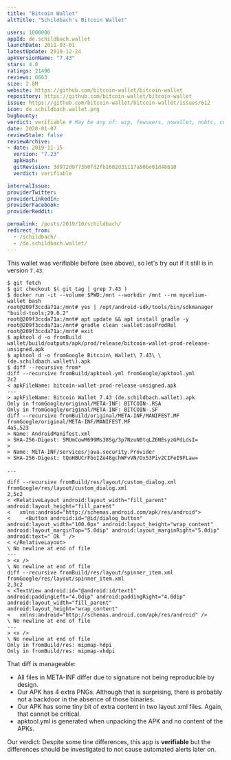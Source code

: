 ```yaml
---
title: "Bitcoin Wallet"
altTitle: "Schildbach's Bitcoin Wallet"

users: 1000000
appId: de.schildbach.wallet
launchDate: 2011-03-01
latestUpdate: 2019-12-24
apkVersionName: "7.43"
stars: 4.0
ratings: 21496
reviews: 6663
size: 2.8M
website: https://github.com/bitcoin-wallet/bitcoin-wallet
repository: https://github.com/bitcoin-wallet/bitcoin-wallet
issue: https://github.com/bitcoin-wallet/bitcoin-wallet/issues/612
icon: de.schildbach.wallet.png
bugbounty: 
verdict: verifiable # May be any of: wip, fewusers, nowallet, nobtc, custodial, nosource, nonverifiable, verifiable, bounty
date: 2020-01-07
reviewStale: false
reviewArchive:
- date: 2019-11-15
  version: "7.23"
  apkHash: 
  gitRevision: 3d972d9773b0fd2fb1602d31117a50be01d48610
  verdict: verifiable

internalIssue: 
providerTwitter: 
providerLinkedIn: 
providerFacebook: 
providerReddit: 

permalink: /posts/2019/10/schildbach/
redirect_from:
  - /schildbach/
  - /de.schildbach.wallet/
---
```



This wallet was verifiable before (see above), so let's try out if it still is
in version `7.43`:

```
$ git fetch
$ git checkout $( git tag | grep 7.43 )
$ docker run -it --volume $PWD:/mnt --workdir /mnt --rm mycelium-wallet bash
root@209f3ccda71a:/mnt# yes | /opt/android-sdk/tools/bin/sdkmanager "build-tools;29.0.2"
root@209f3ccda71a:/mnt# apt update && apt install gradle -y
root@209f3ccda71a:/mnt# gradle clean :wallet:assProdRel
root@209f3ccda71a:/mnt# exit
$ apktool d -o fromBuild wallet/build/outputs/apk/prod/release/bitcoin-wallet-prod-release-unsigned.apk
$ apktool d -o fromGoogle Bitcoin\ Wallet\ 7.43\ \(de.schildbach.wallet\).apk 
$ diff --recursive from*
diff --recursive fromBuild/apktool.yml fromGoogle/apktool.yml
2c2
< apkFileName: bitcoin-wallet-prod-release-unsigned.apk
---
> apkFileName: Bitcoin Wallet 7.43 (de.schildbach.wallet).apk
Only in fromGoogle/original/META-INF: BITCOIN-.RSA
Only in fromGoogle/original/META-INF: BITCOIN-.SF
diff --recursive fromBuild/original/META-INF/MANIFEST.MF fromGoogle/original/META-INF/MANIFEST.MF
4a5,523
> Name: AndroidManifest.xml
> SHA-256-Digest: SMUmCowM699Ms38Sg/3p7NzuN0tqLZ6NEsyzGPdLdsI=
> 
> Name: META-INF/services/java.security.Provider
> SHA-256-Digest: tQoHBUCrFboIZe48gchWFvVN/Ox53Piv2CIFeI9FLaw=

...

diff --recursive fromBuild/res/layout/custom_dialog.xml fromGoogle/res/layout/custom_dialog.xml
2,5c2
< <RelativeLayout android:layout_width="fill_parent" android:layout_height="fill_parent"
<   xmlns:android="http://schemas.android.com/apk/res/android">
<     <Button android:id="@id/dialog_button" android:layout_width="100.0px" android:layout_height="wrap_content" android:layout_marginTop="5.0dip" android:layout_marginRight="5.0dip" android:text=" Ok " />
< </RelativeLayout>
\ No newline at end of file
---
> <x />
\ No newline at end of file
diff --recursive fromBuild/res/layout/spinner_item.xml fromGoogle/res/layout/spinner_item.xml
2,3c2
< <TextView android:id="@android:id/text1" android:paddingLeft="4.0dip" android:paddingRight="4.0dip" android:layout_width="fill_parent" android:layout_height="wrap_content"
<   xmlns:android="http://schemas.android.com/apk/res/android" />
\ No newline at end of file
---
> <x />
\ No newline at end of file
Only in fromBuild/res: mipmap-hdpi
Only in fromBuild/res: mipmap-xhdpi
```

That diff is manageable:

* All files in META-INF differ due to signature not being reproducible by design.
* Our APK has 4 extra PNGs. Although that is surprising, there is probably not
  a backdoor in the absence of those binaries.
* Our APK has some tiny bit of extra content in two layout xml files. Again, that
  cannot be critical.
* apktool.yml is generated when unpacking the APK and no content of the APKs.

Our verdict: Despite some tine differences, this app is **verifiable** but the
differences should be investigated to not cause automated alerts later on.

